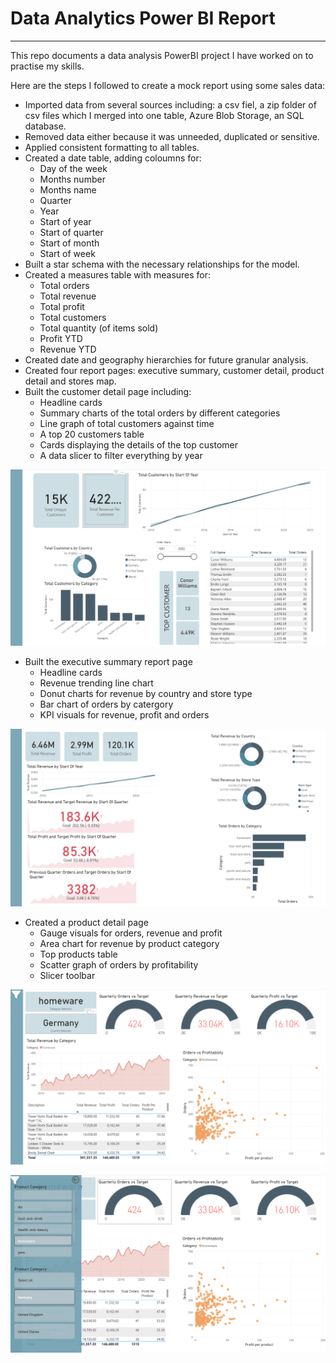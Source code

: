 # Data Analytics Power BI Report
-----------
This repo documents a data analysis PowerBI project I have worked on to practise my skills.

Here are the steps I followed to create a mock report using some sales data:

- Imported data from several sources including: a csv fiel, a zip folder of csv files which I merged into one table, Azure Blob Storage, an SQL database.
- Removed data either because it was unneeded, duplicated or sensitive.
- Applied consistent formatting to all tables.
- Created a date table, adding coloumns for:
  - Day of the week
  - Months number
  - Months name
  - Quarter
  - Year
  - Start of year
  - Start of quarter
  - Start of month
  - Start of week
- Built a star schema with the necessary relationships for the model.
- Created a measures table with measures for:
  - Total orders
  - Total revenue
  - Total profit
  - Total customers
  - Total quantity (of items sold)
  - Profit YTD
  - Revenue YTD
- Created date and geography hierarchies for future granular analysis.
- Created four report pages: executive summary, customer detail, product detail and stores map.
- Built the customer detail page including:
  - Headline cards
  - Summary charts of the total orders by different categories
  - Line graph of total customers against time
  - A top 20 customers table
  - Cards displaying the details of the top customer
  - A data slicer to filter everything by year

![Alt text](/screenshots/customer_detail_page.png?raw=true "Customer Detail Page")
 
- Built the executive summary report page
  - Headline cards
  - Revenue trending line chart
  - Donut charts for revenue by country and store type
  - Bar chart of orders by catergory
  - KPI visuals for revenue, profit and orders

![Alt text](/screenshots/executive_summary_page.png?raw=true "Executive Summary Page")
 
- Created a product detail page
  - Gauge visuals for orders, revenue and profit
  - Area chart for revenue by product category
  - Top products table
  - Scatter graph of orders by profitability
  - Slicer toolbar
 
![Alt text](/screenshots/product_detail_page.png?raw=true "Product Detail Page")

![Alt text](/screenshots/slicer_toolbar.png?raw=true "Slicer Toolbar")
 
